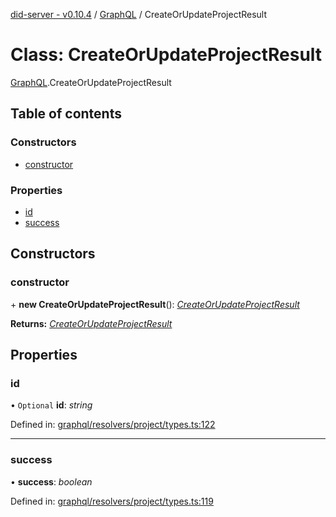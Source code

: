 [did-server - v0.10.4](../README.md) / [GraphQL](../modules/graphql.md) / CreateOrUpdateProjectResult

# Class: CreateOrUpdateProjectResult

[GraphQL](../modules/graphql.md).CreateOrUpdateProjectResult

## Table of contents

### Constructors

- [constructor](graphql.createorupdateprojectresult.md#constructor)

### Properties

- [id](graphql.createorupdateprojectresult.md#id)
- [success](graphql.createorupdateprojectresult.md#success)

## Constructors

### constructor

\+ **new CreateOrUpdateProjectResult**(): [*CreateOrUpdateProjectResult*](graphql.createorupdateprojectresult.md)

**Returns:** [*CreateOrUpdateProjectResult*](graphql.createorupdateprojectresult.md)

## Properties

### id

• `Optional` **id**: *string*

Defined in: [graphql/resolvers/project/types.ts:122](https://github.com/Puzzlepart/did/blob/dev/server/graphql/resolvers/project/types.ts#L122)

___

### success

• **success**: *boolean*

Defined in: [graphql/resolvers/project/types.ts:119](https://github.com/Puzzlepart/did/blob/dev/server/graphql/resolvers/project/types.ts#L119)
